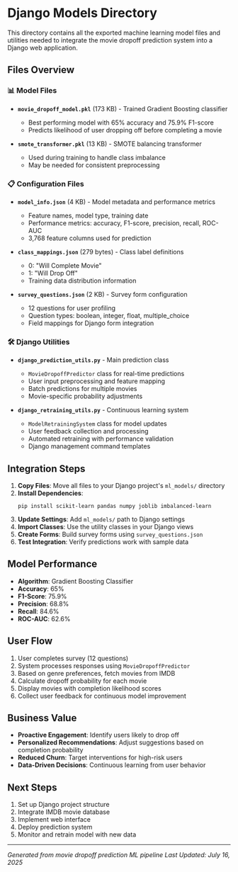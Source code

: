 # Django Models Directory

This directory contains all the exported machine learning model files and utilities needed to integrate the movie dropoff prediction system into a Django web application.

## Files Overview

### 📊 Model Files
- **`movie_dropoff_model.pkl`** (173 KB) - Trained Gradient Boosting classifier
  - Best performing model with 65% accuracy and 75.9% F1-score
  - Predicts likelihood of user dropping off before completing a movie

- **`smote_transformer.pkl`** (13 KB) - SMOTE balancing transformer
  - Used during training to handle class imbalance
  - May be needed for consistent preprocessing

### 📋 Configuration Files
- **`model_info.json`** (4 KB) - Model metadata and performance metrics
  - Feature names, model type, training date
  - Performance metrics: accuracy, F1-score, precision, recall, ROC-AUC
  - 3,768 feature columns used for prediction

- **`class_mappings.json`** (279 bytes) - Class label definitions
  - 0: "Will Complete Movie"
  - 1: "Will Drop Off"
  - Training data distribution information

- **`survey_questions.json`** (2 KB) - Survey form configuration
  - 12 questions for user profiling
  - Question types: boolean, integer, float, multiple_choice
  - Field mappings for Django form integration

### 🛠️ Django Utilities
- **`django_prediction_utils.py`** - Main prediction class
  - `MovieDropoffPredictor` class for real-time predictions
  - User input preprocessing and feature mapping
  - Batch predictions for multiple movies
  - Movie-specific probability adjustments

- **`django_retraining_utils.py`** - Continuous learning system
  - `ModelRetrainingSystem` class for model updates
  - User feedback collection and processing
  - Automated retraining with performance validation
  - Django management command templates

## Integration Steps

1. **Copy Files**: Move all files to your Django project's `ml_models/` directory
2. **Install Dependencies**: 
   ```
   pip install scikit-learn pandas numpy joblib imbalanced-learn
   ```
3. **Update Settings**: Add `ml_models/` path to Django settings
4. **Import Classes**: Use the utility classes in your Django views
5. **Create Forms**: Build survey forms using `survey_questions.json`
6. **Test Integration**: Verify predictions work with sample data

## Model Performance

- **Algorithm**: Gradient Boosting Classifier
- **Accuracy**: 65%
- **F1-Score**: 75.9%
- **Precision**: 68.8%
- **Recall**: 84.6%
- **ROC-AUC**: 62.6%

## User Flow

1. User completes survey (12 questions)
2. System processes responses using `MovieDropoffPredictor`
3. Based on genre preferences, fetch movies from IMDB
4. Calculate dropoff probability for each movie
5. Display movies with completion likelihood scores
6. Collect user feedback for continuous model improvement

## Business Value

- **Proactive Engagement**: Identify users likely to drop off
- **Personalized Recommendations**: Adjust suggestions based on completion probability
- **Reduced Churn**: Target interventions for high-risk users
- **Data-Driven Decisions**: Continuous learning from user behavior

## Next Steps

1. Set up Django project structure
2. Integrate IMDB movie database
3. Implement web interface
4. Deploy prediction system
5. Monitor and retrain model with new data

---
*Generated from movie dropoff prediction ML pipeline*
*Last Updated: July 16, 2025*
